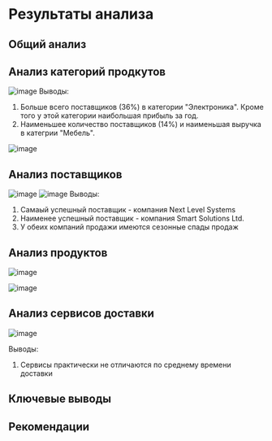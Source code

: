# Результаты анализа
## Общий анализ

## Анализ категорий продкутов
![image](https://github.com/user-attachments/assets/8ad2b9e5-c770-4bb5-98ee-29e32aafc1e7)
Выводы: 
1) Больше всего поставщиков (36%) в категории "Электроника". Кроме того у этой категории наибольшая прибыль за год.
2) Наименьшее количество поставщиков (14%) и наименьшая выручка в категрии "Мебель".
   
![image](https://github.com/user-attachments/assets/c73d9c82-4109-41d9-a897-fb6fcf0a37ff)

## Анализ поставщиков
![image](https://github.com/user-attachments/assets/1f00e9f7-31a3-4aa2-9a2d-20c930db43ed)
![image](https://github.com/user-attachments/assets/7143a31d-9bec-4f75-bc94-eb61f38f5634)
Выводы:
1) Самаый успешный поставщик - компания Next Level Systems
2) Наименее успешный поставщик - компания Smart Solutions Ltd.
3) У обеих компаний продажи имеются сезонные спады продаж

## Анализ продуктов
![image](https://github.com/user-attachments/assets/764cd564-c6dd-48c4-b27c-b670b4d9b39a)

![image](https://github.com/user-attachments/assets/8a9064b3-a58b-4a30-8f40-24d6b606b2f8)


## Анализ сервисов доставки
![image](https://github.com/user-attachments/assets/741916f9-c829-4529-8e80-0443f1cd6317)

Выводы:
1) Сервисы практически не отличаются по среднему времени доставки

## Ключевые выводы

## Рекомендации
